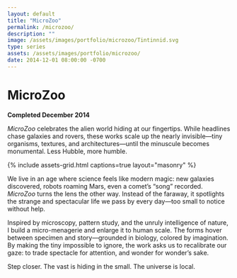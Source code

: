 ```yaml
---
layout: default
title: "MicroZoo"
permalink: /microzoo/
description: ""
image: /assets/images/portfolio/microzoo/Tintinnid.svg
type: series  
assets: /assets/images/portfolio/microzoo/
date: 2014-12-01 08:00:00 -0700
---
```


# MicroZoo  
**Completed December 2014**  

*MicroZoo* celebrates the alien world hiding at our fingertips. While headlines chase galaxies and rovers, these works scale up the nearly invisible—tiny organisms, textures, and architectures—until the minuscule becomes monumental. Less Hubble, more humble.  

{% include assets-grid.html captions=true layout="masonry" %}

We live in an age where science feels like modern magic: new galaxies discovered, robots roaming Mars, even a comet’s “song” recorded. *MicroZoo* turns the lens the other way. Instead of the faraway, it spotlights the strange and spectacular life we pass by every day—too small to notice without help.  

Inspired by microscopy, pattern study, and the unruly intelligence of nature, I build a micro-menagerie and enlarge it to human scale. The forms hover between specimen and story—grounded in biology, colored by imagination. By making the tiny impossible to ignore, the work asks us to recalibrate our gaze: to trade spectacle for attention, and wonder for wonder’s sake.  

Step closer. The vast is hiding in the small. The universe is local.  
